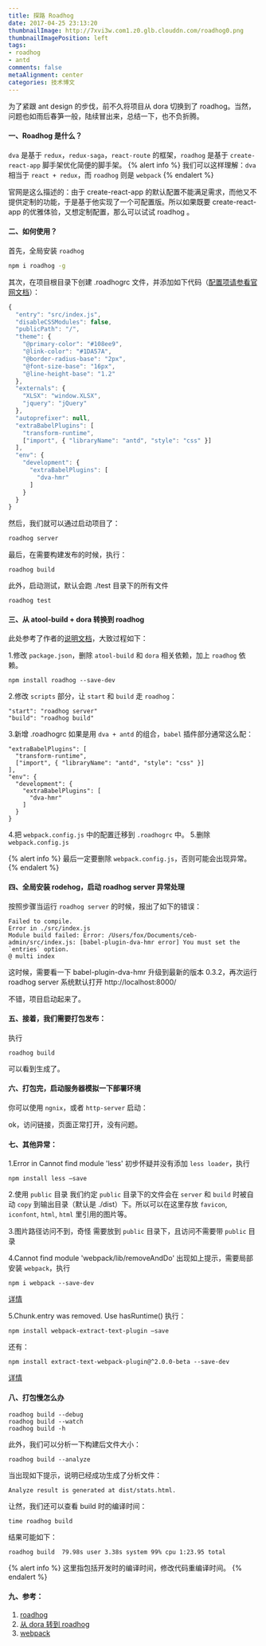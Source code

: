 ```yaml
---
title: 探路 Roadhog
date: 2017-04-25 23:13:20
thumbnailImage: http://7xvi3w.com1.z0.glb.clouddn.com/roadhog0.png
thumbnailImagePosition: left
tags: 
- roadhog
- antd
comments: false
metaAlignment: center
categories: 技术博文 
---
```

为了紧跟 ant design 的步伐，前不久将项目从 dora 切换到了 roadhog。当然，问题也如雨后春笋一般，陆续冒出来，总结一下，也不负折腾。
<!-- more -->
#### 一、Roadhog 是什么？
`dva` 是基于 `redux`，`redux-saga`，`react-route` 的框架，`roadhog` 是基于 `create-react-app` 脚手架优化简便的脚手架。
{% alert info %}
我们可以这样理解：`dva` 相当于 `react + redux`，而 `roadhog` 则是 `webpack`
{% endalert %}

官网是这么描述的：由于 create-react-app 的默认配置不能满足需求，而他又不提供定制的功能，于是基于他实现了一个可配置版。所以如果既要 create-react-app 的优雅体验，又想定制配置，那么可以试试 roadhog 。

#### 二、如何使用？
首先，全局安装 `roadhog`
```sh
npm i roadhog -g
```
其次，在项目根目录下创建 .roadhogrc 文件，并添加如下代码（[配置项请参看官网文档](https://github.com/sorrycc/roadhog)）：
```js
{
  "entry": "src/index.js",
  "disableCSSModules": false,
  "publicPath": "/",
  "theme": {
    "@primary-color": "#108ee9",
    "@link-color": "#1DA57A",
    "@border-radius-base": "2px",
    "@font-size-base": "16px",
    "@line-height-base": "1.2"
  },
  "externals": {
    "XLSX": "window.XLSX",
    "jquery": "jQuery"
  },
  "autoprefixer": null,
  "extraBabelPlugins": [
    "transform-runtime",
    ["import", { "libraryName": "antd", "style": "css" }]
  ],
  "env": {
    "development": {
      "extraBabelPlugins": [
        "dva-hmr"
      ]
    }
  }
}
```
然后，我们就可以通过启动项目了：
```sh
roadhog server
```
最后，在需要构建发布的时候，执行：
```
roadhog build
```
此外，启动测试，默认会跑 ./test 目录下的所有文件
```
roadhog test
```
#### 三、从 atool-build + dora 转换到 roadhog
此处参考了作者的[说明文档](https://www.tuicool.com/articles/nEreu2e)，大致过程如下：

1.修改 `package.json`，删除 `atool-build` 和 `dora` 相关依赖，加上 `roadhog` 依赖。
```
npm install roadhog --save-dev
```
2.修改 `scripts` 部分，让 `start` 和 `build` 走 `roadhog`：
```
"start": "roadhog server"
"build": "roadhog build"
```
3.新增 .roadhogrc
如果是用 `dva + antd` 的组合，`babel` 插件部分通常这么配：
```
"extraBabelPlugins": [
  "transform-runtime",
  ["import", { "libraryName": "antd", "style": "css" }]
],
"env": {
  "development": {
    "extraBabelPlugins": [
      "dva-hmr"
    ]
  }
}
```
4.把 `webpack.config.js` 中的配置迁移到 `.roadhogrc` 中。
5.删除 `webpack.config.js`

{% alert info %}
最后一定要删除 `webpack.config.js`，否则可能会出现异常。
{% endalert %}

#### 四、全局安装 rodehog，启动 roadhog server 异常处理
按照步骤当运行 `roadhog server` 的时候，报出了如下的错误：
```
Failed to compile.
Error in ./src/index.js
Module build failed: Error: /Users/fox/Documents/ceb-admin/src/index.js: [babel-plugin-dva-hmr error] You must set the `entries` option.
@ multi index
```

这时候，需要看一下 babel-plugin-dva-hmr 升级到最新的版本 0.3.2，再次运行 roadhog server
系统默认打开 http://localhost:8000/

不错，项目启动起来了。

#### 五、接着，我们需要打包发布：
执行
```
roadhog build 
```
可以看到生成了。

#### 六、打包完，启动服务器模拟一下部署环境
你可以使用 `ngnix`，或者 `http-server` 启动：

ok，访问链接，页面正常打开，没有问题。

#### 七、其他异常：
1.Error in Cannot find module 'less'
初步怀疑并没有添加 `less loader`，执行
```
npm install less —save
```
2.使用 `public` 目录
我们约定 `public` 目录下的文件会在 `server` 和 `build` 时被自动 `copy` 到输出目录（默认是 ./dist）下。所以可以在这里存放 `favicon`, `iconfont`, `html`, `html` 里引用的图片等。

3.图片路径访问不到，奇怪
需要放到 `public` 目录下，且访问不需要带 `public` 目录

4.Cannot find module 'webpack/lib/removeAndDo'
出现如上提示，需要局部安装 `webpack`，执行
```
npm i webpack --save-dev
```

[详情](https://github.com/webpack/webpack/issues/2131)

5.Chunk.entry was removed. Use hasRuntime()
执行：
```
npm install webpack-extract-text-plugin —save
```
还有：
```
npm install extract-text-webpack-plugin@^2.0.0-beta --save-dev
```
[详情](https://github.com/webpack/webpack/issues/2764)

#### 八、打包慢怎么办
```
roadhog build --debug
roadhog build --watch
roadhog build -h
```
此外，我们可以分析一下构建后文件大小：
```
roadhog build --analyze
```
当出现如下提示，说明已经成功生成了分析文件：
```
Analyze result is generated at dist/stats.html.
```
让然，我们还可以查看 build 时的编译时间：
```
time roadhog build
```
结果可能如下：
```
roadhog build  79.98s user 3.38s system 99% cpu 1:23.95 total
```

{% alert info %}
这里指包括开发时的编译时间，修改代码重编译时间。
{% endalert %}

#### 九、参考：
1. [roadhog](https://github.com/sorrycc/roadhog)
2. [从 dora 转到 roadhog](http://www.tuicool.com/articles/nEreu2e)
3. [webpack](https://github.com/webpack/webpack/issues/2131)
